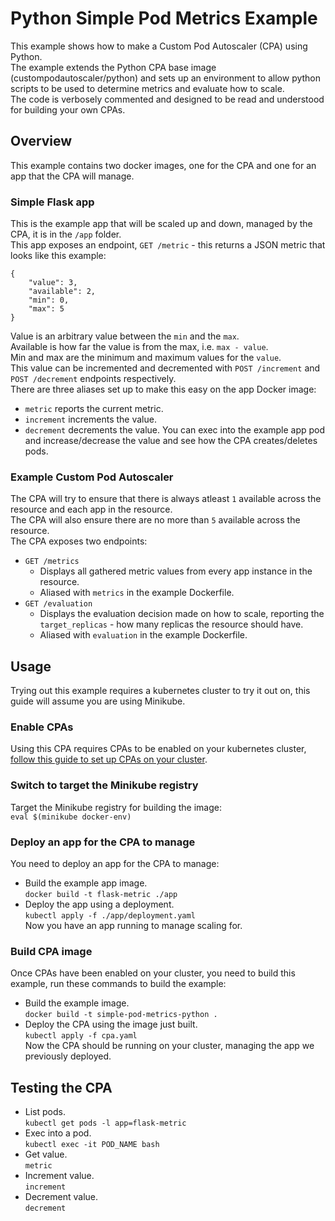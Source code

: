 # Python Simple Pod Metrics Example
This example shows how to make a Custom Pod Autoscaler (CPA) using Python.  
The example extends the Python CPA base image (custompodautoscaler/python) and sets up an environment to allow python scripts to be used to determine metrics and evaluate how to scale.  
The code is verbosely commented and designed to be read and understood for building your own CPAs.

## Overview
This example contains two docker images, one for the CPA and one for an app that the CPA will manage.  

### Simple Flask app
This is the example app that will be scaled up and down, managed by the CPA, it is in the `/app` folder.  
This app exposes an endpoint, `GET /metric` - this returns a JSON metric that looks like this example:
```
{
    "value": 3,
    "available": 2,
    "min": 0,
    "max": 5
}
```  
Value is an arbitrary value between the `min` and the `max`.  
Available is how far the value is from the max, i.e. `max - value`.  
Min and max are the minimum and maximum values for the `value`.  
This value can be incremented and decremented with `POST /increment` and `POST /decrement` endpoints respectively.  
There are three aliases set up to make this easy on the app Docker image:
* `metric` reports the current metric.
* `increment` increments the value.
* `decrement` decrements the value.
You can exec into the example app pod and increase/decrease the value and see how the CPA creates/deletes pods.  

### Example Custom Pod Autoscaler

The CPA will try to ensure that there is always atleast `1` available across the resource and each app in the resource.  
The CPA will also ensure there are no more than `5` available across the resource.  
The CPA exposes two endpoints:
* `GET /metrics`
    * Displays all gathered metric values from every app instance in the resource.
    * Aliased with `metrics` in the example Dockerfile.
* `GET /evaluation`
    * Displays the evaluation decision made on how to scale, reporting the `target_replicas` - how many replicas the resource should have.
    * Aliased with `evaluation` in the example Dockerfile.

## Usage
Trying out this example requires a kubernetes cluster to try it out on, this guide will assume you are using Minikube.  

### Enable CPAs
Using this CPA requires CPAs to be enabled on your kubernetes cluster, [follow this guide to set up CPAs on your cluster](https://github.com/jthomperoo/custom-pod-autoscaler-operator#installation).  

### Switch to target the Minikube registry
Target the Minikube registry for building the image:  
`eval $(minikube docker-env)`

### Deploy an app for the CPA to manage
You need to deploy an app for the CPA to manage:  
* Build the example app image.  
`docker build -t flask-metric ./app`  
* Deploy the app using a deployment.  
`kubectl apply -f ./app/deployment.yaml`  
Now you have an app running to manage scaling for.

### Build CPA image
Once CPAs have been enabled on your cluster, you need to build this example, run these commands to build the example:  
* Build the example image.  
`docker build -t simple-pod-metrics-python .`  
* Deploy the CPA using the image just built.  
`kubectl apply -f cpa.yaml`  
Now the CPA should be running on your cluster, managing the app we previously deployed.

## Testing the CPA
* List pods.  
`kubectl get pods -l app=flask-metric`  
* Exec into a pod.  
`kubectl exec -it POD_NAME bash`  
* Get value.  
`metric`  
* Increment value.  
`increment`  
* Decrement value.  
`decrement`